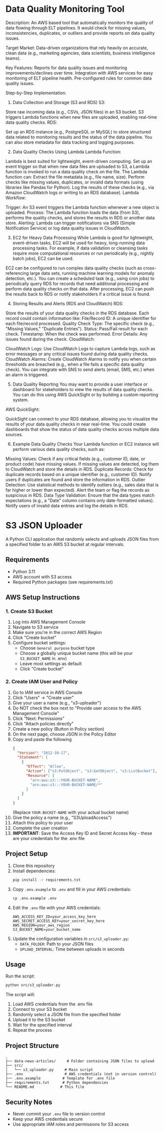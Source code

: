 # Data Quality Monitoring Tool
Description: An AWS based tool that automatically monitors the quality of data flowing through ELT pipelines. It would check for missing values, inconsistencies, duplicates, or outliers and provide reports on data quality issues.

Target Market: Data-driven organizations that rely heavily on accurate, clean data (e.g., marketing agencies, data scientists, business intelligence teams).

Key Features:
Reports for data quality issues and monitoring improvements/declines over time.
Integration with AWS services for easy monitoring of ELT pipeline health.
Pre-configured rules for common data quality issues.


Step-by-Step Implementation:
1. Data Collection and Storage (S3 and RDS)
S3:

Store raw incoming data (e.g., CSVs, JSON files) in an S3 bucket.
S3 triggers Lambda functions when new files are uploaded, enabling real-time data quality checks.
RDS:

Set up an RDS instance (e.g., PostgreSQL or MySQL) to store structured data related to monitoring results and the status of the data pipeline.
You can also store metadata for data tracking and logging purposes.

2. Data Quality Checks Using Lambda
Lambda Function:

Lambda is best suited for lightweight, event-driven computing. Set up an event trigger so that when new data files are uploaded to S3, a Lambda function is invoked to run a data quality check on the file.
The Lambda function can:
Extract the file metadata (e.g., file name, size).
Perform checks like missing values, duplicates, or invalid data formats (using libraries like Pandas for Python).
Log the results of these checks (e.g., via Amazon CloudWatch logs or writing to an RDS database).
Lambda Workflow:

Trigger: An S3 event triggers the Lambda function whenever a new object is uploaded.
Process: The Lambda function loads the data (from S3), performs the quality checks, and stores the results in RDS or another data store.
Alerting: Lambda can trigger notifications via SNS (Simple Notification Service) or log data quality issues in CloudWatch.

3. EC2 for Heavy Data Processing
While Lambda is good for lightweight, event-driven tasks, EC2 will be used for heavy, long-running data processing tasks. For example, if data validation or cleansing tasks require more computational resources or run periodically (e.g., nightly batch jobs), EC2 can be used.

EC2 can be configured to run complex data quality checks (such as cross-referencing large data sets, running machine learning models for anomaly detection, etc.).
You can create a scheduled task (e.g., using cron jobs) to periodically query RDS for records that need additional processing and perform data quality checks on that data.
After processing, EC2 can push the results back to RDS or notify stakeholders if a critical issue is found.

4. Storing Results and Alerts (RDS and CloudWatch)
RDS:

Store the results of your data quality checks in the RDS database. Each record could contain information like:
File/Record ID: A unique identifier for each file/record processed.
Quality Check Type: The specific check (e.g., "Missing Values," "Duplicate Entries").
Status: Pass/Fail result for each check.
Timestamp: When the check was performed.
Error Details: Any issues found during the check.
CloudWatch:

CloudWatch Logs: Use CloudWatch Logs to capture Lambda logs, such as error messages or any critical issues found during data quality checks.
CloudWatch Alarms: Create CloudWatch Alarms to notify you when certain thresholds are breached (e.g., when a file fails a specific data quality check).
You can integrate with SNS to send alerts (email, SMS, etc.) when an alarm is triggered.

5. Data Quality Reporting
You may want to provide a user interface or dashboard for stakeholders to view the results of data quality checks. You can do this using AWS QuickSight or by building a custom reporting system.

AWS QuickSight:

QuickSight can connect to your RDS database, allowing you to visualize the results of your data quality checks in near real-time. You could create dashboards that show the status of data quality checks across multiple data sources.


6. Example Data Quality Checks
Your Lambda function or EC2 instance will perform various data quality checks, such as:

Missing Values:
Check if any critical fields (e.g., customer ID, date, or product code) have missing values.
If missing values are detected, log them to CloudWatch and store the details in RDS.
Duplicate Records:
Check for duplicate records based on a unique identifier (e.g., customer ID).
Notify users if duplicates are found and store the information in RDS.
Outlier Detection:
Use statistical methods to identify outliers (e.g., sales data that is far higher or lower than expected).
Alert the team or flag the records as suspicious in RDS.
Data Type Validation:
Ensure that the data types match expectations (e.g., a "Date" column contains only date-formatted values).
Notify users of invalid data entries and log the details in RDS.



# S3 JSON Uploader

A Python CLI application that randomly selects and uploads JSON files from a specified folder to an AWS S3 bucket at regular intervals.

## Requirements

- Python 3.11
- AWS account with S3 access
- Required Python packages (see requirements.txt)

## AWS Setup Instructions

### 1. Create S3 Bucket

1. Log into AWS Management Console
2. Navigate to S3 service
3. Make sure you're in the correct AWS Region
4. Click "Create bucket"
5. Configure bucket settings:
   - Choose `General purpose` bucket type
   - Choose a globally unique bucket name (this will be your `S3_BUCKET_NAME` in .env)
   - Leave most settings as default
   - Click "Create bucket"

### 2. Create IAM User and Policy

1. Go to IAM service in AWS Console
2. Click "Users" → "Create user"
3. Give your user a name (e.g., "s3-uploader")
4. Do NOT check the box next to "Provide user access to the AWS Management Console"
5. Click "Next: Permissions"
6. Click "Attach policies directly"
7. Create a new policy (Button in Policy section)
8. On the next page, choose JSON in the Policy Editor
9. Copy and paste the following
   ```json
   {
     "Version": "2012-10-17",
     "Statement": [
       {
         "Effect": "Allow",
         "Action": ["s3:PutObject", "s3:GetObject", "s3:ListBucket"],
         "Resource": [
           "arn:aws:s3:::YOUR-BUCKET-NAME",
           "arn:aws:s3:::YOUR-BUCKET-NAME/*"
         ]
       }
     ]
   }
   ```
   (Replace `YOUR-BUCKET-NAME` with your actual bucket name)
10. Give the policy a name (e.g., "S3UploadAccess")
11. Attach this policy to your user
12. Complete the user creation
13. **IMPORTANT**: Save the Access Key ID and Secret Access Key - these are your credentials for the .env file

## Project Setup

1. Clone this repository
2. Install dependencies:
   ```bash
   pip install -r requirements.txt
   ```
3. Copy `.env.example` to `.env` and fill in your AWS credentials:
   ```bash
   cp .env.example .env
   ```
4. Edit the `.env` file with your AWS credentials:
   ```
   AWS_ACCESS_KEY_ID=your_access_key_here
   AWS_SECRET_ACCESS_KEY=your_secret_key_here
   AWS_REGION=your_aws_region
   S3_BUCKET_NAME=your_bucket_name
   ```
5. Update the configuration variables in `src/s3_uploader.py`:
   - `DATA_FOLDER`: Path to your JSON files
   - `UPLOAD_INTERVAL`: Time between uploads in seconds

## Usage

Run the script:

```bash
python src/s3_uploader.py
```

The script will:

1. Load AWS credentials from the .env file
2. Connect to your S3 bucket
3. Randomly select a JSON file from the specified folder
4. Upload it to the S3 bucket
5. Wait for the specified interval
6. Repeat the process

## Project Structure

```
.
├── data-news-articles/     # Folder containing JSON files to upload
├── src/
│   └── s3_uploader.py     # Main script
├── .env                   # AWS credentials (not in version control)
├── .env.example          # Template for .env file
├── requirements.txt      # Python dependencies
└── README.md            # This file
```

## Security Notes

- Never commit your `.env` file to version control
- Keep your AWS credentials secure
- Use appropriate IAM roles and permissions for S3 access
